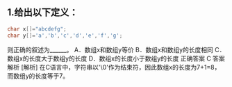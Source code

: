 ## 1.给出以下定义：
```java
char x[]="abcdefg";
char y[]='a','b','c','d','e','f','g';
```
则正确的叙述为______。
A．数组x和数组y等价
B．数组x和数组y的长度相同
C．数组x的长度大于数组y的长度
D．数组x的长度小于数组y的长度
正确答案
C
答案解析
[解析] 在C语言中，字符串以'\0'作为结束符，因此数组x的长度为7+1=8，而数组y的长度等于7。